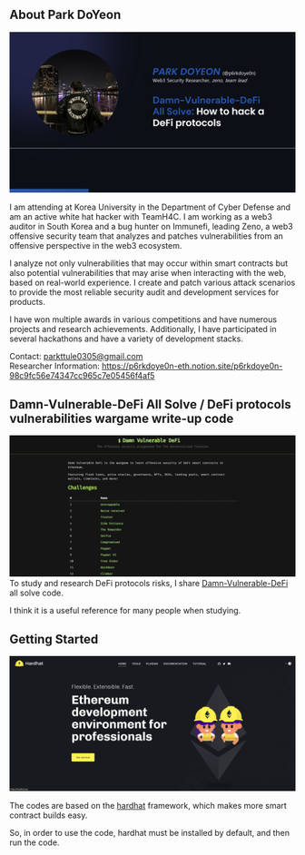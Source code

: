 ## About Park DoYeon

![alt text](image.png)

I am attending at Korea University in the Department of Cyber Defense and am an active white hat hacker with TeamH4C. I am working as a web3 auditor in South Korea and a bug hunter on Immunefi, leading Zeno, a web3 offensive security team that analyzes and patches vulnerabilities from an offensive perspective in the web3 ecosystem.

I analyze not only vulnerabilities that may occur within smart contracts but also potential vulnerabilities that may arise when interacting with the web, based on real-world experience. I create and patch various attack scenarios to provide the most reliable security audit and development services for products.

I have won multiple awards in various competitions and have numerous projects and research achievements. Additionally, I have participated in several hackathons and have a variety of development stacks.

Contact: parkttule0305@gmail.com<br/> 
Researcher Information: https://p6rkdoye0n-eth.notion.site/p6rkdoye0n-98c9fc56e74347cc965c7e05456f4af5

## Damn-Vulnerable-DeFi All Solve / DeFi protocols vulnerabilities wargame write-up code

![alt text](image-1.png)
To study and research DeFi protocols risks, I share [Damn-Vulnerable-DeFi](https://www.damnvulnerabledefi.xyz/) all solve code.

I think it is a useful reference for many people when studying.

## Getting Started
![alt text](image-2.png)

The codes are based on the [hardhat](https://hardhat.org/) framework, which makes more smart contract builds easy.

So, in order to use the code, hardhat must be installed by default, and then run the code.

